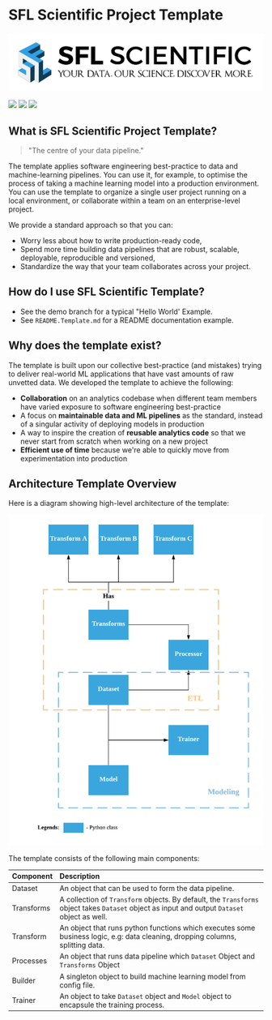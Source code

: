 # SFL Scientific Project Template

![](imgs/logo.png)

![](https://raster.shields.io/badge/python-v3.6+-blue.png)
![](https://api.travis-ci.org/anfederico/Clairvoyant.png?branch=master)
![](https://raster.shields.io/badge/dependencies-up%20to%20date-brightgreen.png)


## What is SFL Scientific Project Template?

> "The centre of your data pipeline."

The template applies software engineering best-practice to data and machine-learning pipelines. You can use it, for example, to optimise the process of taking a machine learning model into a production environment. You can use the template to organize a single user project running on a local environment, or collaborate within a team on an enterprise-level project.

We provide a standard approach so that you can:

 - Worry less about how to write production-ready code,
 - Spend more time building data pipelines that are robust, scalable, deployable, reproducible and versioned,
 - Standardize the way that your team collaborates across your project.

## How do I use SFL Scientific Template?

* See the demo branch for a typical "Hello World' Example.
* See `README.Template.md` for a README documentation example.

## Why does the template exist?

The template is built upon our collective best-practice (and mistakes) trying to deliver real-world ML applications that have vast amounts of raw unvetted data. We developed the template to achieve the following:

 - **Collaboration** on an analytics codebase when different team members have varied exposure to software engineering best-practice
 - A focus on **maintainable data and ML pipelines** as the standard, instead of a singular activity of deploying models in production
 - A way to inspire the creation of **reusable analytics code** so that we never start from scratch when working on a new project
 - **Efficient use of time** because we're able to quickly move from experimentation into production

## Architecture Template Overview

Here is a diagram showing high-level architecture of the template:

![](imgs/architecture.png)

The template consists of the following main components:

| Component        | Description   |
| ---------------- |:-------------|
| Dataset      | An object that can be used to form the data pipeline. |
| Transforms      | A collection of `Transform` objects. By default, the `Transforms` object takes `Dataset` object as input and output `Dataset` object as well.      |
| Transform | An object that runs python functions which executes some business logic, e.g: data cleaning, dropping columns, splitting data.      |
| Processes | An object that runs data pipeline which `Dataset` Object and `Transforms` Object      |
| Builder | A singleton object to build machine learning model from config file.      |
| Trainer | An object to take `Dataset` object and `Model` object to encapsule the training process.      |
